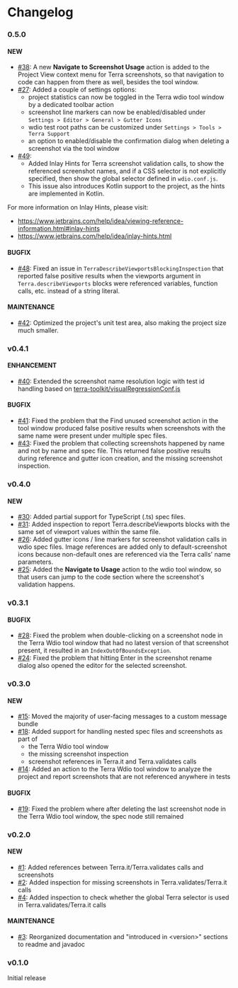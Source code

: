 # Changelog

### 0.5.0

#### NEW
- [#38](https://github.com/picimako/terra-support/issues/38): A new **Navigate to Screenshot Usage** action is added to the Project View context menu for Terra screenshots,
so that navigation to code can happen from there as well, besides the tool window.
- [#27](https://github.com/picimako/terra-support/issues/27): Added a couple of settings options:
    - project statistics can now be toggled in the Terra wdio tool window by a dedicated toolbar action
    - screenshot line markers can now be enabled/disabled under `Settings > Editor > General > Gutter Icons`
    - wdio test root paths can be customized under `Settings > Tools > Terra Support`
    - an option to enabled/disable the confirmation dialog when deleting a screenshot via the tool window
- [#49](https://github.com/picimako/terra-support/issues/49):
  - Added Inlay Hints for Terra screenshot validation calls, to show the referenced screenshot names, and if a CSS selector
  is not explicitly specified, then show the global selector defined in `wdio.conf.js`.
  - This issue also introduces Kotlin support to the project, as the hints are implemented in Kotlin.

For more information on Inlay Hints, please visit:
- https://www.jetbrains.com/help/idea/viewing-reference-information.html#inlay-hints
- https://www.jetbrains.com/help/idea/inlay-hints.html

#### BUGFIX
- [#48](https://github.com/picimako/terra-support/issues/48): Fixed an issue in `TerraDescribeViewportsBlockingInspection` that reported false positive results when the viewports argument
in `Terra.describeViewports` blocks were referenced variables, function calls, etc. instead of a string literal. 

#### MAINTENANCE
- [#42](https://github.com/picimako/terra-support/issues/42): Optimized the project's unit test area, also making the project size much smaller.

### v0.4.1

#### ENHANCEMENT
- [#40](https://github.com/picimako/terra-support/issues/40): Extended the screenshot name resolution logic with test id handling based on [terra-toolkit/visualRegressionConf.js](https://github.com/cerner/terra-toolkit-boneyard/blob/main/config/wdio/visualRegressionConf.js)

#### BUGFIX
- [#41](https://github.com/picimako/terra-support/issues/41): Fixed the problem that the Find unused screenshot action in the tool window produced false positive results when
screenshots with the same name were present under multiple spec files.
- [#43](https://github.com/picimako/terra-support/issues/43): Fixed the problem that collecting screenshots happened by name and not by name and spec file. 
  This returned false positive results during reference and gutter icon creation, and the missing screenshot inspection.  

### v0.4.0

#### NEW
- [#30](https://github.com/picimako/terra-support/issues/30): Added partial support for TypeScript (.ts) spec files.
- [#31](https://github.com/picimako/terra-support/issues/31): Added inspection to report Terra.describeViewports blocks with the same set of viewport values within the same file. 
- [#26](https://github.com/picimako/terra-support/issues/26): Added gutter icons / line markers for screenshot validation calls in wdio spec files. Image references are added only
  to default-screenshot icons because non-default ones are referenced via the Terra calls' name parameters. 
- [#25](https://github.com/picimako/terra-support/issues/25): Added the **Navigate to Usage** action to the wdio tool window, so that users can jump to the code section
  where the screenshot's validation happens. 

### v0.3.1

#### BUGFIX
- [#28](https://github.com/picimako/terra-support/issues/28): Fixed the problem when double-clicking on a screenshot node in the Terra Wdio tool window
  that had no latest version of that screenshot present, it resulted in an `IndexOutOfBoundsException`.
- [#24](https://github.com/picimako/terra-support/issues/24): Fixed the problem that hitting Enter in the screenshot rename dialog also opened the editor
  for the selected screenshot. 

### v0.3.0

#### NEW
- [#15](https://github.com/picimako/terra-support/issues/15): Moved the majority of user-facing messages to a custom message bundle
- [#18](https://github.com/picimako/terra-support/issues/18): Added support for handling nested spec files and screenshots as part of
  - the Terra Wdio tool window
  - the missing screenshot inspection
  - screenshot references in Terra.it and Terra.validates calls
- [#14](https://github.com/picimako/terra-support/issues/14): Added an action to the Terra Wdio tool window to analyze the project and report screenshots
that are not referenced anywhere in tests

#### BUGFIX
- [#19](https://github.com/picimako/terra-support/issues/19): Fixed the problem where after deleting the last screenshot node in the Terra Wdio tool window,
the spec node still remained

### v0.2.0

#### NEW
- [#1](https://github.com/picimako/terra-support/issues/1): Added references between Terra.it/Terra.validates calls and screenshots
- [#2](https://github.com/picimako/terra-support/issues/2): Added inspection for missing screenshots in Terra.validates/Terra.it calls
- [#4](https://github.com/picimako/terra-support/issues/4): Added inspection to check whether the global Terra selector is used in Terra.validates/Terra.it calls

#### MAINTENANCE
- [#3](https://github.com/picimako/terra-support/issues/3): Reorganized documentation and "introduced in \<version>" sections to readme and javadoc

### v0.1.0

Initial release
